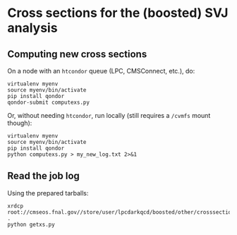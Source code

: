 # Cross sections for the (boosted) SVJ analysis

## Computing new cross sections

On a node with an `htcondor` queue (LPC, CMSConnect, etc.), do:

```
virtualenv myenv
source myenv/bin/activate
pip install qondor
qondor-submit computexs.py
```

Or, without needing `htcondor`, run locally (still requires a `/cvmfs` mount though):

```
virtualenv myenv
source myenv/bin/activate
pip install qondor
python computexs.py > my_new_log.txt 2>&1
```

## Read the job log

Using the prepared tarballs:

```
xrdcp root://cmseos.fnal.gov//store/user/lpcdarkqcd/boosted/other/crosssections/computexs_Oct12_highercount.tar .
python getxs.py
```
